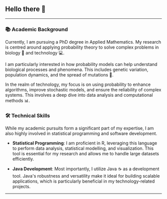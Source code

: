 
## Hello there 👋

---

### 📚 Academic Background

Currently, I am pursuing a PhD degree in Applied Mathematics. My research is centred around applying probability theory to solve complex problems in biology 🧬 and technology 💻. 

I am particularly interested in how probability models can help understand biological processes and phenomena. This includes genetic variation, population dynamics, and the spread of mutations 🦠.

In the realm of technology, my focus is on using probability to enhance algorithms, improve stochastic models, and ensure the reliability of complex systems. This involves a deep dive into data analysis and computational methods 📊.

### 🛠️ Technical Skills

While my academic pursuits form a significant part of my expertise, I am also highly involved in statistical programming and software development.

- **Statistical Programming**: I am proficient in R, leveraging this language to perform data analysis, statistical modelling, and visualization. This tool is essential for my research and allows me to handle large datasets efficiently.

- **Java Development**: Most importantly, I utilize Java ☕ as a development tool. Java's robustness and versatility make it ideal for building scalable applications, which is particularly beneficial in my technology-related projects.

---


<!--
**Ed-VanDerSar/Ed-VanDerSar** is a ✨ _special_ ✨ repository because its `README.md` (this file) appears on your GitHub profile.

Here are some ideas to get you started:

- 🔭 I’m currently working on ...
- 🌱 I’m currently learning ...
- 👯 I’m looking to collaborate on ...
- 🤔 I’m looking for help with ...
- 💬 Ask me about ...
- 📫 How to reach me: ...
- 😄 Pronouns: ...
- ⚡ Fun fact: ...
-->
